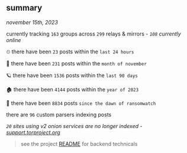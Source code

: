 
## summary
_november 15th, 2023_

currently tracking `163` groups across `299` relays & mirrors - _`108` currently online_

⏲ there have been `23` posts within the `last 24 hours`

🦈 there have been `231` posts within the `month of november`

🪐 there have been `1536` posts within the `last 90 days`

🏚 there have been `4144` posts within the `year of 2023`

🦕 there have been `8834` posts `since the dawn of ransomwatch`

there are `96` custom parsers indexing posts

_`20` sites using v2 onion services are no longer indexed - [support.torproject.org](https://support.torproject.org/onionservices/v2-deprecation/)_

> see the project [README](https://github.com/joshhighet/ransomwatch#ransomwatch--) for backend technicals
